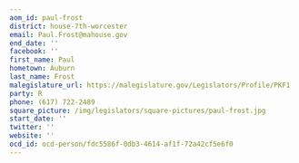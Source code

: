```yaml
---
aom_id: paul-frost
district: house-7th-worcester
email: Paul.Frost@mahouse.gov
end_date: ''
facebook: ''
first_name: Paul
hometown: Auburn
last_name: Frost
malegislature_url: https://malegislature.gov/Legislators/Profile/PKF1
party: R
phone: (617) 722-2489
square_picture: /img/legislators/square-pictures/paul-frost.jpg
start_date: ''
twitter: ''
website: ''
ocd_id: ocd-person/fdc5586f-0db3-4614-af1f-72a42cf5e6f0
---
```

